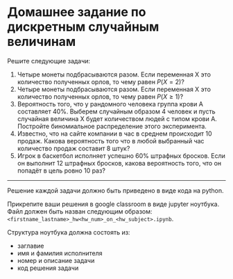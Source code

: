 # Домашнее задание по дискретным случайным величинам  
Решите следующие задачи:  
1. Четыре монеты подбрасываются разом. Если переменная X это количество полученных орлов, то чему равен $P(X=2)$?
2. Четыре монеты подбрасываются разом. Если переменная X это количество полученных орлов, то чему равен $P(X\geq1)$?
3. Вероятность того, что у рандомного человека группа крови А составляет 40%. Выберем случайным образом 4 человек и пусть случайная величина X будет количеством людей с типом крови А. Постройте биномиальное распределение этого эксперимента.
4. Известно, что на сайте компании в час в среднем происходит 10 продаж. Какова вероятность того что в любой выбранный час количество продаж составит 8 штук?
5. Игрок в баскетбол исполняет успешно 60% штрафных бросков. Если он выполнит 12 штрафных бросков, какова вероятность того, что он попадёт в цель ровно 10 раз?
---  
Решение каждой задачи должно быть приведено в виде кода на python.

Прикрепите ваши решения в google classroom в виде jupyter ноутбука. Файл должен быть назван следующим образом: `<firstname_lastname>_hw<hw_num>_on_<hw_subject>.ipynb`.

Структура ноутбука должна состоять из:
* заглавие
* имя и фамилия исполнителя
* номер и описание задачи
* код решения задачи
